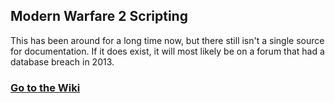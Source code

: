 ## Modern Warfare 2 Scripting

This has been around for a long time now, but there still isn't a single source for documentation. If it does exist, it will most likely be on a forum that had a database breach in 2013.

### [Go to the Wiki](https://github.com/505e06b2/MW2-GSC-Documentation/wiki/)
